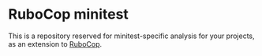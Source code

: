 # RuboCop minitest

This is a repository reserved for minitest-specific analysis for your projects, as an extension to [RuboCop](https://github.com/rubocop-hq/rubocop).
